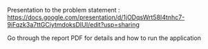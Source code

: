 Presentation to the problem statement : https://docs.google.com/presentation/d/1jODqsWrt58I4tnhc7-9iFqzk3a7ttGCiytmdoksDIUI/edit?usp=sharing

Go through the report PDF for details and how to run the application